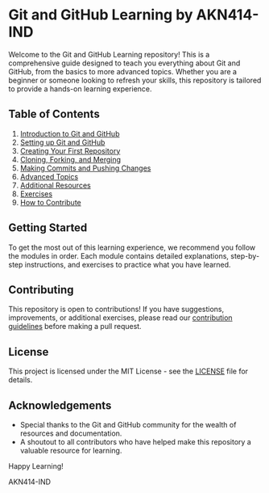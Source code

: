 # Git and GitHub Learning by AKN414-IND

Welcome to the Git and GitHub Learning repository! This is a comprehensive guide designed to teach you everything about Git and GitHub, from the basics to more advanced topics. Whether you are a beginner or someone looking to refresh your skills, this repository is tailored to provide a hands-on learning experience.

## Table of Contents

1. [Introduction to Git and GitHub](01_Basics/01_Introduction.md)
2. [Setting up Git and GitHub](01_Basics/02_Setup_and_Installation.md)
3. [Creating Your First Repository](01_Basics/03_First_Repository.md)
4. [Cloning, Forking, and Merging](02_Clone_Fork_Merge/)
5. [Making Commits and Pushing Changes](03_Commits_Pushes/)
6. [Advanced Topics](04_Advanced_Topics/)
7. [Additional Resources](05_Resources/)
8. [Exercises](06_Exercises/)
9. [How to Contribute](07_Contributing.md)

## Getting Started

To get the most out of this learning experience, we recommend you follow the modules in order. Each module contains detailed explanations, step-by-step instructions, and exercises to practice what you have learned.

## Contributing

This repository is open to contributions! If you have suggestions, improvements, or additional exercises, please read our [contribution guidelines](07_Contributing.md) before making a pull request.

## License

This project is licensed under the MIT License - see the [LICENSE](LICENSE) file for details.

## Acknowledgements

- Special thanks to the Git and GitHub community for the wealth of resources and documentation.
- A shoutout to all contributors who have helped make this repository a valuable resource for learning.

Happy Learning!

AKN414-IND
